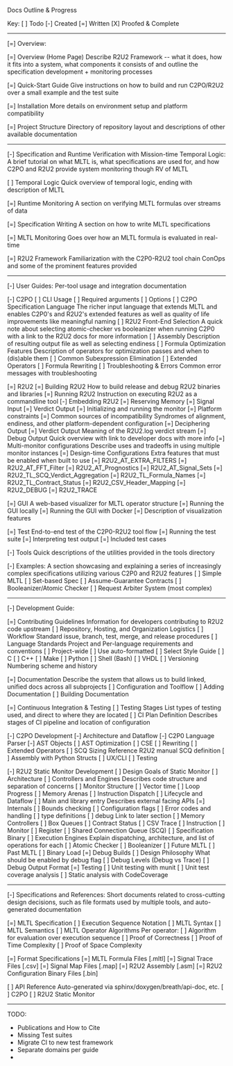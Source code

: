 Docs Outline & Progress

Key:
  [ ] Todo
  [-] Created
  [=] Written
  [X] Proofed & Complete

-------------------------------------------------------------------------------

[=] Overview:

  [=] Overview (Home Page)
      Describe R2U2 Framework -- what it does, how it fits into a system, what components it consists of and outline the specification development + monitoring processes

  [=] Quick-Start Guide
      Give instructions on how to build and run C2PO/R2U2 over a small example and the test suite

  [=] Installation
      More details on environment setup and platform compatibility

  [=] Project Structure
      Directory of repository layout and descriptions of other available documentation

-------------------------------------------------------------------------------

[-] Specification and Runtime Verification with Mission-time Temporal Logic:
  A brief tutorial on what MLTL is, what specifications are used for, and how C2PO and R2U2 provide system monitoring though RV of MLTL

  [ ] Temporal Logic
      Quick overview of temporal logic, ending with description of MLTL

  [=] Runtime Monitoring
      A section on verifying MLTL formulas over streams of data

  [=] Specification Writing
      A section on how to write MLTL specifications

  [=] MLTL Monitoring
      Goes over how an MLTL formula is evaluated in real-time

  [=] R2U2 Framework
      Familiarization with the C2P0-R2U2 tool chain ConOps and some of the prominent features provided

-------------------------------------------------------------------------------

[-] User Guides:
  Per-tool usage and integration documentation

  [-] C2PO
    [ ] CLI Usage
      [ ] Required arguments
      [ ] Options
    [ ] C2PO Specification Language
      The richer input language that extends MLTL and enables C2P0's and R2U2's extended features as well as quality of life improvements like meaningful naming
    [ ] R2U2 Front-End Selection
      A quick note about selecting atomic-checker vs booleanizer when running C2P0 with a link to the R2U2 docs for more information
    [ ] Assembly
      Description of resulting output file as well as selecting endiness
    [ ] Formula Optimization Features
      Description of operators for optimization passes and when to (dis)able them
      [ ] Common Subexpression Elimination
      [ ] Extended Operators
      [ ] Formula Rewriting
    [ ] Troubleshooting & Errors
      Common error messages with troubleshooting

  [=] R2U2
    [=] Building R2U2
      How to build release and debug R2U2 binaries and libraries
    [=] Running R2U2
      Instruction on executing R2U2 as a commandline tool
    [-] Embedding R2U2
      [=] Reserving Memory
      [=] Signal Input
      [=] Verdict Output
      [=] Initializing and running the monitor
      [=] Platform constraints
      [=] Common sources of incompatibility
        Syndromes of alignment, endiness, and other platform-dependent configuration
    [=] Deciphering Output
      [=] Verdict Output
        Meaning of the R2U2.log verdict stream
      [=] Debug Output
        Quick overview with link to developer docs with more info
    [=] Multi-monitor configurations
      Describe uses and tradeoffs in using multiple monitor instances
    [=] Design-time Configurations
      Extra features that must be enabled when built to use
      [=] R2U2_AT_EXTRA_FILTERS
      [=] R2U2_AT_FFT_Filter
      [=] R2U2_AT_Prognostics
      [=] R2U2_AT_Signal_Sets
      [=] R2U2_TL_SCQ_Verdict_Aggregation
      [=] R2U2_TL_Formula_Names
      [=] R2U2_TL_Contract_Status
      [=] R2U2_CSV_Header_Mapping
      [=] R2U2_DEBUG
      [=] R2U2_TRACE

  [=] GUI
    A web-based visualizer for MLTL operator structure
    [=] Running the GUI locally
    [=] Running the GUI with Docker
    [=] Description of visualization features

  [=] Test
    End-to-end test of the C2P0-R2U2 tool flow
    [=] Running the test suite
    [=] Interpreting test output
    [=] Included test cases

  [-] Tools
    Quick descriptions of the utilities provided in the tools directory

  [-] Examples:
    A section showcasing and explaining a series of increasingly complex specifications utilizing various C2P0 and R2U2 features
    [ ] Simple MLTL
    [ ] Set-based Spec
    [ ] Assume-Guarantee Contracts
    [ ] Booleanizer/Atomic Checker
    [ ] Request Arbiter System (most complex)

-------------------------------------------------------------------------------

[-] Development Guide:

  [=] Contributing Guidelines
    Information for developers contributing to R2U2 code upstream
    [ ] Repository, Hosting, and Organization Logistics
    [ ] Workflow
      Standard issue, branch, test, merge, and release procedures
    [ ] Language Standards
      Project and Per-language requirements and conventions
      [ ] Project-wide
          [ ] Use auto-formatted
          [ ] Select Style Guide
      [ ] C
      [ ] C++
      [ ] Make
      [ ] Python
      [ ] Shell (Bash)
      [ ] VHDL
    [ ] Versioning
      Numbering scheme and history

  [=] Documentation
    Describe the system that allows us to build linked, unified docs across all subprojects
    [ ] Configuration and Toolflow
    [ ] Adding Documentation
    [ ] Building Documentation

  [=] Continuous Integration & Testing
    [ ] Testing Stages
      List types of testing used, and direct to where they are located
    [ ] CI Plan Definition
      Describes stages of CI pipeline and location of configuration

  [-] C2PO Development
    [-] Architecture and Dataflow
    [-] C2P0 Language Parser
    [-] AST Objects
    [ ] AST Optimization
      [ ] CSE
      [ ] Rewriting
      [ ] Extended Operators
    [ ] SCQ Sizing
      Reference R2U2 manual SCQ definition
    [ ] Assembly with Python Structs
    [ ] UX/CLI
    [ ] Testing

  [-] R2U2 Static Monitor Development
    [ ] Design Goals of Static Monitor
    [ ] Architecture
      [ ] Controllers and Engines
        Describes code structure and separation of concerns
      [ ] Monitor Structure
        [ ] Vector time
          [ ] Loop Progress
        [ ] Memory Arenas
        [ ] Instruction Dispatch
        [ ] Lifecycle and Dataflow
      [ ] Main and library entry
        Describes external facing APIs
    [=] Internals
      [ ] Bounds checking
      [ ] Configuration flags
      [ ] Error codes and handling
      [ ] type definitions
      [ ] debug
        Link to later section
    [ ] Memory Controllers
      [ ] Box Queues
      [ ] Contract Status
      [ ] CSV Trace
      [ ] Instruction
      [ ] Monitor
      [ ] Register
      [ ] Shared Connection Queue (SCQ)
      [ ] Specification Binary
    [ ] Execution Engines
      Explain dispatching, architecture, and list of operations for each
      [ ] Atomic Checker
      [ ] Booleanizer
      [ ] Future MLTL
      [ ] Past MLTL
      [ ] Binary Load
    [=] Debug Builds
      [ ] Design Philosophy
        What should be enabled by debug flag
      [ ] Debug Levels (Debug vs Trace)
      [ ] Debug Output Format
    [=] Testing
      [ ] Unit testing with munit
      [ ] Unit test coverage analysis
      [ ] Static analysis with CodeCoverage

-------------------------------------------------------------------------------

[-] Specifications and References:
  Short documents related to cross-cutting design decisions, such as file formats used by multiple tools, and auto-generated documentation

  [=]  MLTL Specification
    [ ]  Execution Sequence Notation
    [ ]  MLTL Syntax
    [ ]  MLTL Semantics
    [ ]  MLTL Operator Algorithms
      Per operator:
        [ ]  Algorithm for evaluation over execution sequence
        [ ]  Proof of Correctness
        [ ]  Proof of Time Complexity
        [ ]  Proof of Space Complexity

  [=]  Format Specifications
      [=]  MLTL Formula Files [.mltl]
      [=]  Signal Trace Files [.csv]
      [=]  Signal Map Files [.map]
      [=]  R2U2 Assembly [.asm]
      [=]  R2U2 Configuration Binary Files [.bin]

  [ ]  API Reference
    Auto-generated via sphinx/doxygen/breath/api-doc, etc.
    [ ]  C2PO
    [ ]  R2U2 Static Monitor


-------------------------------------------------------------------------------

TODO:
  - Publications and How to Cite
  - Missing Test suites
  - Migrate CI to new test framework
  - Separate domains per guide
  - 